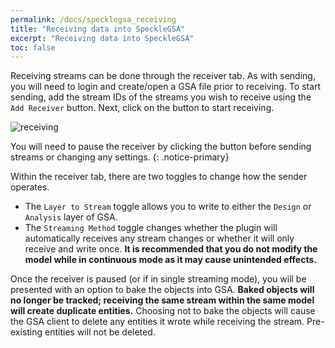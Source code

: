 ```yaml
---
permalink: /docs/specklegsa_receiving
title: "Receiving data into SpeckleGSA"
excerpt: "Receiving data into SpeckleGSA"
toc: false
---
```


Receiving streams can be done through the receiver tab. As with sending, you will need to login and create/open a GSA file prior to receiving. To start sending, add the stream IDs of the streams you wish to receive using the `Add Receiver` button. Next, click on the <i class="fa fa-play-circle"></i> button to start receiving.

![receiving]({{site.baseurl}}/assets/images/quick_start/receiving.gif)

You will need to pause the receiver by clicking the <i class="fa fa-pause-circle"></i> button before sending streams or changing any settings.
{: .notice-primary}

Within the receiver tab, there are two toggles to change how the sender operates.
- The `Layer to Stream` toggle allows you to write to either the `Design` or `Analysis` layer of GSA.
- The `Streaming Method` toggle changes whether the plugin will automatically receives any stream changes or whether it will only receive and write once. **It is recommended that you do not modify the model while in continuous mode as it may cause unintended effects.**

Once the receiver is paused (or if in single streaming mode), you will be presented with an option to bake the objects into GSA. **Baked objects will no longer be tracked; receiving the same stream within the same model will create duplicate entities.** Choosing not to bake the objects will cause the GSA client to delete any entities it wrote while receiving the stream. Pre-existing entities will not be deleted.